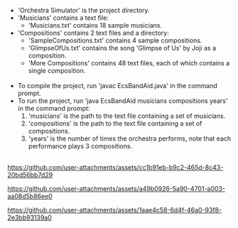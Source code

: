 - 'Orchestra Simulator' is the project directory.
- 'Musicians' contains a text file:
  - 'Musicians.txt' contains 18 sample musicians.
- 'Compositions' contains 2 text files and a directory:
  - 'SampleCompositions.txt' contains 4 sample compositions.
  - 'GlimpseOfUs.txt' contains the song 'Glimpse of Us' by Joji as a composition.
  - 'More Compositions' contains 48 text files, each of which contains a single composition. <br><br>
- To compile the project, run 'javac EcsBandAid.java' in the command prompt. 
- To run the project, run 'java EcsBandAid musicians compositions years' in the command prompt:
  1. 'musicians' is the path to the text file containing a set of musicians.
  2. 'compositions' is the path to the text file containing a set of compositions.
  3. 'years' is the number of times the orchestra performs, note that each performance plays 3 compositions. <br><br>

https://github.com/user-attachments/assets/cc1b91eb-b9c2-465d-8c43-20bd56bb7d29

https://github.com/user-attachments/assets/a49b0926-5a90-4701-a003-aa08d5b86ee0

https://github.com/user-attachments/assets/1aae4c58-6d4f-46a0-93f8-2e3bb93139a0
